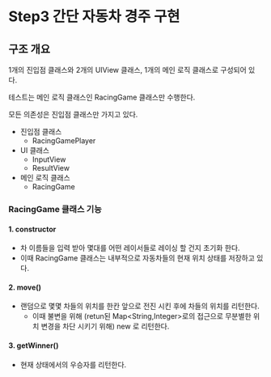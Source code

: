 # Step3 간단 자동차 경주 구현

## 구조 개요

1개의 진입점 클래스와 2개의 UIView 클래스, 1개의 메인 로직 클래스로 구성되어 있다.

테스트는 메인 로직 클래스인 RacingGame 클래스만 수행한다.

모든 의존성은 진입점 클래스만 가지고 있다.

- 진입점 클래스
  - RacingGamePlayer
- UI 클래스
  - InputView
  - ResultView
- 메인 로직 클래스
  - RacingGame

### RacingGame 클래스 기능

#### 1. constructor

 - 차 이름들을 입력 받아 몇대를 어떤 레이서들로 레이싱 할 건지 초기화 한다.
 - 이때 RacingGame 클래스는 내부적으로 자동차들의 현재 위치 상태를 저장하고 있다.
 
#### 2. move()

 - 랜덤으로 몇몇 차들의 위치를 한칸 앞으로 전진 시킨 후에 차들의 위치를 리턴한다.
   - 이때 불변을 위해 (retun된 Map<String,Integer>로의 접근으로 무분별한 위치 변경을 차단 시키기 위해) new 로 리턴한다.

#### 3. getWinner()

  - 현재 상태에서의 우승자를 리턴한다.